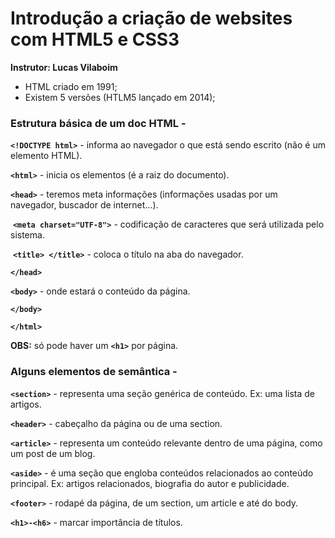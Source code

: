 # Introdução a criação de websites com HTML5 e CSS3

**Instrutor: Lucas Vilaboim**


- HTML criado em 1991;
- Existem 5 versões (HTLM5 lançado em 2014);

### Estrutura básica de um doc HTML -

**`<!DOCTYPE html>`** - informa ao navegador o que está sendo escrito (não é um elemento HTML).

**`<html>`** -  inicia os elementos (é a raiz do documento).

**`<head>`** -  teremos meta informações (informações usadas por um navegador, buscador de internet...).

​		**`<meta charset="UTF-8">`** -  codificação de caracteres que será utilizada pelo sistema.

​		**`<title> </title>`** -  coloca o título na aba do navegador.

**`</head>`**

**`<body>`** -  onde estará o conteúdo da página.

**`</body>`**

**`</html>`**



**OBS:** só pode haver um **`<h1>`** por página.




### Alguns elementos de semântica -

**`<section>`** - representa uma seção genérica de conteúdo. Ex: uma lista de artigos.

**`<header>`**  - cabeçalho da página ou de uma section.

**`<article>`** - representa um conteúdo relevante dentro de uma página, como um post de um blog.

**`<aside>`**   - é uma seção que engloba conteúdos relacionados ao conteúdo principal. Ex: artigos relacionados, biografia do autor e publicidade.

**`<footer>`**  - rodapé da página, de um section, um article e até do body.

**`<h1>-<h6>`** - marcar importância de títulos.
